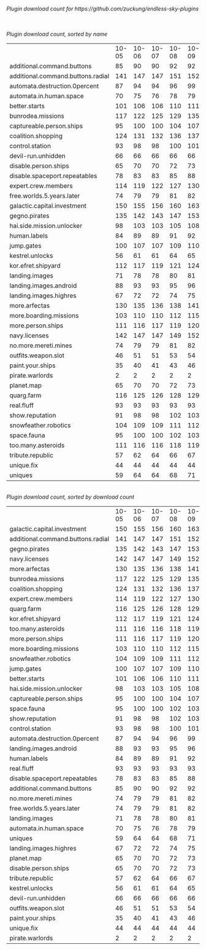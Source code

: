 <h6>Plugin download count for https://github.com/zuckung/endless-sky-plugins<br>
<br>
<h6>Plugin download count, sorted by name<br>
<table>
	<tr>
		<td></td>
		<td>10-05</td>
		<td>10-06</td>
		<td>10-07</td>
		<td>10-08</td>
		<td>10-09</td>
		<td>10-10</td>
		<td>10-11</td>
		<td>today +</td>
	</tr>
	<tr>
		<td>additional.command.buttons</td>
		<td>85</td>
		<td>90</td>
		<td>90</td>
		<td>92</td>
		<td>92</td>
		<td>92</td>
		<td>92</td>
		<td></td>
	</tr>
	<tr>
		<td>additional.command.buttons.radial</td>
		<td>141</td>
		<td>147</td>
		<td>147</td>
		<td>151</td>
		<td>152</td>
		<td>156</td>
		<td>159</td>
		<td>+ 3</td>
	</tr>
	<tr>
		<td>automata.destruction.0percent</td>
		<td>87</td>
		<td>94</td>
		<td>94</td>
		<td>96</td>
		<td>99</td>
		<td>99</td>
		<td>100</td>
		<td>+ 1</td>
	</tr>
	<tr>
		<td>automata.in.human.space</td>
		<td>70</td>
		<td>75</td>
		<td>76</td>
		<td>78</td>
		<td>79</td>
		<td>79</td>
		<td>80</td>
		<td>+ 1</td>
	</tr>
	<tr>
		<td>better.starts</td>
		<td>101</td>
		<td>106</td>
		<td>106</td>
		<td>110</td>
		<td>111</td>
		<td>111</td>
		<td>112</td>
		<td>+ 1</td>
	</tr>
	<tr>
		<td>bunrodea.missions</td>
		<td>117</td>
		<td>122</td>
		<td>125</td>
		<td>129</td>
		<td>135</td>
		<td>139</td>
		<td>142</td>
		<td>+ 3</td>
	</tr>
	<tr>
		<td>captureable.person.ships</td>
		<td>95</td>
		<td>100</td>
		<td>100</td>
		<td>104</td>
		<td>107</td>
		<td>109</td>
		<td>110</td>
		<td>+ 1</td>
	</tr>
	<tr>
		<td>coalition.shopping</td>
		<td>124</td>
		<td>131</td>
		<td>132</td>
		<td>136</td>
		<td>137</td>
		<td>137</td>
		<td>138</td>
		<td>+ 1</td>
	</tr>
	<tr>
		<td>control.station</td>
		<td>93</td>
		<td>98</td>
		<td>98</td>
		<td>100</td>
		<td>101</td>
		<td>105</td>
		<td>106</td>
		<td>+ 1</td>
	</tr>
	<tr>
		<td>devil-run.unhidden</td>
		<td>66</td>
		<td>66</td>
		<td>66</td>
		<td>66</td>
		<td>66</td>
		<td>66</td>
		<td>66</td>
		<td></td>
	</tr>
	<tr>
		<td>disable.person.ships</td>
		<td>65</td>
		<td>70</td>
		<td>70</td>
		<td>72</td>
		<td>73</td>
		<td>73</td>
		<td>74</td>
		<td>+ 1</td>
	</tr>
	<tr>
		<td>disable.spaceport.repeatables</td>
		<td>78</td>
		<td>83</td>
		<td>83</td>
		<td>85</td>
		<td>88</td>
		<td>91</td>
		<td>92</td>
		<td>+ 1</td>
	</tr>
	<tr>
		<td>expert.crew.members</td>
		<td>114</td>
		<td>119</td>
		<td>122</td>
		<td>127</td>
		<td>130</td>
		<td>133</td>
		<td>134</td>
		<td>+ 1</td>
	</tr>
	<tr>
		<td>free.worlds.5.years.later</td>
		<td>74</td>
		<td>79</td>
		<td>79</td>
		<td>81</td>
		<td>82</td>
		<td>82</td>
		<td>83</td>
		<td>+ 1</td>
	</tr>
	<tr>
		<td>galactic.capital.investment</td>
		<td>150</td>
		<td>155</td>
		<td>156</td>
		<td>160</td>
		<td>163</td>
		<td>167</td>
		<td>168</td>
		<td>+ 1</td>
	</tr>
	<tr>
		<td>gegno.pirates</td>
		<td>135</td>
		<td>142</td>
		<td>143</td>
		<td>147</td>
		<td>153</td>
		<td>155</td>
		<td>158</td>
		<td>+ 3</td>
	</tr>
	<tr>
		<td>hai.side.mission.unlocker</td>
		<td>98</td>
		<td>103</td>
		<td>103</td>
		<td>105</td>
		<td>108</td>
		<td>108</td>
		<td>111</td>
		<td>+ 3</td>
	</tr>
	<tr>
		<td>human.labels</td>
		<td>84</td>
		<td>89</td>
		<td>89</td>
		<td>91</td>
		<td>92</td>
		<td>92</td>
		<td>95</td>
		<td>+ 3</td>
	</tr>
	<tr>
		<td>jump.gates</td>
		<td>100</td>
		<td>107</td>
		<td>107</td>
		<td>109</td>
		<td>110</td>
		<td>110</td>
		<td>115</td>
		<td>+ 5</td>
	</tr>
	<tr>
		<td>kestrel.unlocks</td>
		<td>56</td>
		<td>61</td>
		<td>61</td>
		<td>64</td>
		<td>65</td>
		<td>65</td>
		<td>66</td>
		<td>+ 1</td>
	</tr>
	<tr>
		<td>kor.efret.shipyard</td>
		<td>112</td>
		<td>117</td>
		<td>119</td>
		<td>121</td>
		<td>124</td>
		<td>126</td>
		<td>129</td>
		<td>+ 3</td>
	</tr>
	<tr>
		<td>landing.images</td>
		<td>71</td>
		<td>78</td>
		<td>78</td>
		<td>80</td>
		<td>81</td>
		<td>81</td>
		<td>82</td>
		<td>+ 1</td>
	</tr>
	<tr>
		<td>landing.images.android</td>
		<td>88</td>
		<td>93</td>
		<td>93</td>
		<td>95</td>
		<td>96</td>
		<td>98</td>
		<td>99</td>
		<td>+ 1</td>
	</tr>
	<tr>
		<td>landing.images.highres</td>
		<td>67</td>
		<td>72</td>
		<td>72</td>
		<td>74</td>
		<td>75</td>
		<td>75</td>
		<td>76</td>
		<td>+ 1</td>
	</tr>
	<tr>
		<td>more.arfectas</td>
		<td>130</td>
		<td>135</td>
		<td>136</td>
		<td>138</td>
		<td>141</td>
		<td>141</td>
		<td>142</td>
		<td>+ 1</td>
	</tr>
	<tr>
		<td>more.boarding.missions</td>
		<td>103</td>
		<td>110</td>
		<td>110</td>
		<td>112</td>
		<td>115</td>
		<td>117</td>
		<td>120</td>
		<td>+ 3</td>
	</tr>
	<tr>
		<td>more.person.ships</td>
		<td>111</td>
		<td>116</td>
		<td>117</td>
		<td>119</td>
		<td>120</td>
		<td>124</td>
		<td>125</td>
		<td>+ 1</td>
	</tr>
	<tr>
		<td>navy.licenses</td>
		<td>142</td>
		<td>147</td>
		<td>147</td>
		<td>149</td>
		<td>152</td>
		<td>152</td>
		<td>153</td>
		<td>+ 1</td>
	</tr>
	<tr>
		<td>no.more.mereti.mines</td>
		<td>74</td>
		<td>79</td>
		<td>79</td>
		<td>81</td>
		<td>82</td>
		<td>82</td>
		<td>83</td>
		<td>+ 1</td>
	</tr>
	<tr>
		<td>outfits.weapon.slot</td>
		<td>46</td>
		<td>51</td>
		<td>51</td>
		<td>53</td>
		<td>54</td>
		<td>56</td>
		<td>57</td>
		<td>+ 1</td>
	</tr>
	<tr>
		<td>paint.your.ships</td>
		<td>35</td>
		<td>40</td>
		<td>41</td>
		<td>43</td>
		<td>46</td>
		<td>48</td>
		<td>51</td>
		<td>+ 3</td>
	</tr>
	<tr>
		<td>pirate.warlords</td>
		<td>2</td>
		<td>2</td>
		<td>2</td>
		<td>2</td>
		<td>2</td>
		<td>2</td>
		<td>2</td>
		<td></td>
	</tr>
	<tr>
		<td>planet.map</td>
		<td>65</td>
		<td>70</td>
		<td>70</td>
		<td>72</td>
		<td>73</td>
		<td>73</td>
		<td>74</td>
		<td>+ 1</td>
	</tr>
	<tr>
		<td>quarg.farm</td>
		<td>116</td>
		<td>125</td>
		<td>126</td>
		<td>128</td>
		<td>129</td>
		<td>130</td>
		<td>131</td>
		<td>+ 1</td>
	</tr>
	<tr>
		<td>real.fluff</td>
		<td>93</td>
		<td>93</td>
		<td>93</td>
		<td>93</td>
		<td>93</td>
		<td>93</td>
		<td>93</td>
		<td></td>
	</tr>
	<tr>
		<td>show.reputation</td>
		<td>91</td>
		<td>98</td>
		<td>98</td>
		<td>102</td>
		<td>103</td>
		<td>103</td>
		<td>106</td>
		<td>+ 3</td>
	</tr>
	<tr>
		<td>snowfeather.robotics</td>
		<td>104</td>
		<td>109</td>
		<td>109</td>
		<td>111</td>
		<td>112</td>
		<td>114</td>
		<td>115</td>
		<td>+ 1</td>
	</tr>
	<tr>
		<td>space.fauna</td>
		<td>95</td>
		<td>100</td>
		<td>100</td>
		<td>102</td>
		<td>103</td>
		<td>107</td>
		<td>108</td>
		<td>+ 1</td>
	</tr>
	<tr>
		<td>too.many.asteroids</td>
		<td>111</td>
		<td>116</td>
		<td>116</td>
		<td>118</td>
		<td>119</td>
		<td>126</td>
		<td>127</td>
		<td>+ 1</td>
	</tr>
	<tr>
		<td>tribute.republic</td>
		<td>57</td>
		<td>62</td>
		<td>64</td>
		<td>66</td>
		<td>67</td>
		<td>69</td>
		<td>70</td>
		<td>+ 1</td>
	</tr>
	<tr>
		<td>unique.fix</td>
		<td>44</td>
		<td>44</td>
		<td>44</td>
		<td>44</td>
		<td>44</td>
		<td>44</td>
		<td>44</td>
		<td></td>
	</tr>
	<tr>
		<td>uniques</td>
		<td>59</td>
		<td>64</td>
		<td>64</td>
		<td>68</td>
		<td>71</td>
		<td>75</td>
		<td>76</td>
		<td>+ 1</td>
	</tr>
</table>
</h6>
<h6>Plugin download count, sorted by download count<br>
<table>
	<tr>
		<td></td>
		<td>10-05</td>
		<td>10-06</td>
		<td>10-07</td>
		<td>10-08</td>
		<td>10-09</td>
		<td>10-10</td>
		<td>10-11</td>
		<td>today +</td>
	</tr>
	<tr>
		<td>galactic.capital.investment</td>
		<td>150</td>
		<td>155</td>
		<td>156</td>
		<td>160</td>
		<td>163</td>
		<td>167</td>
		<td>168</td>
		<td>+ 1</td>
	</tr>
	<tr>
		<td>additional.command.buttons.radial</td>
		<td>141</td>
		<td>147</td>
		<td>147</td>
		<td>151</td>
		<td>152</td>
		<td>156</td>
		<td>159</td>
		<td>+ 3</td>
	</tr>
	<tr>
		<td>gegno.pirates</td>
		<td>135</td>
		<td>142</td>
		<td>143</td>
		<td>147</td>
		<td>153</td>
		<td>155</td>
		<td>158</td>
		<td>+ 3</td>
	</tr>
	<tr>
		<td>navy.licenses</td>
		<td>142</td>
		<td>147</td>
		<td>147</td>
		<td>149</td>
		<td>152</td>
		<td>152</td>
		<td>153</td>
		<td>+ 1</td>
	</tr>
	<tr>
		<td>more.arfectas</td>
		<td>130</td>
		<td>135</td>
		<td>136</td>
		<td>138</td>
		<td>141</td>
		<td>141</td>
		<td>142</td>
		<td>+ 1</td>
	</tr>
	<tr>
		<td>bunrodea.missions</td>
		<td>117</td>
		<td>122</td>
		<td>125</td>
		<td>129</td>
		<td>135</td>
		<td>139</td>
		<td>142</td>
		<td>+ 3</td>
	</tr>
	<tr>
		<td>coalition.shopping</td>
		<td>124</td>
		<td>131</td>
		<td>132</td>
		<td>136</td>
		<td>137</td>
		<td>137</td>
		<td>138</td>
		<td>+ 1</td>
	</tr>
	<tr>
		<td>expert.crew.members</td>
		<td>114</td>
		<td>119</td>
		<td>122</td>
		<td>127</td>
		<td>130</td>
		<td>133</td>
		<td>134</td>
		<td>+ 1</td>
	</tr>
	<tr>
		<td>quarg.farm</td>
		<td>116</td>
		<td>125</td>
		<td>126</td>
		<td>128</td>
		<td>129</td>
		<td>130</td>
		<td>131</td>
		<td>+ 1</td>
	</tr>
	<tr>
		<td>kor.efret.shipyard</td>
		<td>112</td>
		<td>117</td>
		<td>119</td>
		<td>121</td>
		<td>124</td>
		<td>126</td>
		<td>129</td>
		<td>+ 3</td>
	</tr>
	<tr>
		<td>too.many.asteroids</td>
		<td>111</td>
		<td>116</td>
		<td>116</td>
		<td>118</td>
		<td>119</td>
		<td>126</td>
		<td>127</td>
		<td>+ 1</td>
	</tr>
	<tr>
		<td>more.person.ships</td>
		<td>111</td>
		<td>116</td>
		<td>117</td>
		<td>119</td>
		<td>120</td>
		<td>124</td>
		<td>125</td>
		<td>+ 1</td>
	</tr>
	<tr>
		<td>more.boarding.missions</td>
		<td>103</td>
		<td>110</td>
		<td>110</td>
		<td>112</td>
		<td>115</td>
		<td>117</td>
		<td>120</td>
		<td>+ 3</td>
	</tr>
	<tr>
		<td>snowfeather.robotics</td>
		<td>104</td>
		<td>109</td>
		<td>109</td>
		<td>111</td>
		<td>112</td>
		<td>114</td>
		<td>115</td>
		<td>+ 1</td>
	</tr>
	<tr>
		<td>jump.gates</td>
		<td>100</td>
		<td>107</td>
		<td>107</td>
		<td>109</td>
		<td>110</td>
		<td>110</td>
		<td>115</td>
		<td>+ 5</td>
	</tr>
	<tr>
		<td>better.starts</td>
		<td>101</td>
		<td>106</td>
		<td>106</td>
		<td>110</td>
		<td>111</td>
		<td>111</td>
		<td>112</td>
		<td>+ 1</td>
	</tr>
	<tr>
		<td>hai.side.mission.unlocker</td>
		<td>98</td>
		<td>103</td>
		<td>103</td>
		<td>105</td>
		<td>108</td>
		<td>108</td>
		<td>111</td>
		<td>+ 3</td>
	</tr>
	<tr>
		<td>captureable.person.ships</td>
		<td>95</td>
		<td>100</td>
		<td>100</td>
		<td>104</td>
		<td>107</td>
		<td>109</td>
		<td>110</td>
		<td>+ 1</td>
	</tr>
	<tr>
		<td>space.fauna</td>
		<td>95</td>
		<td>100</td>
		<td>100</td>
		<td>102</td>
		<td>103</td>
		<td>107</td>
		<td>108</td>
		<td>+ 1</td>
	</tr>
	<tr>
		<td>show.reputation</td>
		<td>91</td>
		<td>98</td>
		<td>98</td>
		<td>102</td>
		<td>103</td>
		<td>103</td>
		<td>106</td>
		<td>+ 3</td>
	</tr>
	<tr>
		<td>control.station</td>
		<td>93</td>
		<td>98</td>
		<td>98</td>
		<td>100</td>
		<td>101</td>
		<td>105</td>
		<td>106</td>
		<td>+ 1</td>
	</tr>
	<tr>
		<td>automata.destruction.0percent</td>
		<td>87</td>
		<td>94</td>
		<td>94</td>
		<td>96</td>
		<td>99</td>
		<td>99</td>
		<td>100</td>
		<td>+ 1</td>
	</tr>
	<tr>
		<td>landing.images.android</td>
		<td>88</td>
		<td>93</td>
		<td>93</td>
		<td>95</td>
		<td>96</td>
		<td>98</td>
		<td>99</td>
		<td>+ 1</td>
	</tr>
	<tr>
		<td>human.labels</td>
		<td>84</td>
		<td>89</td>
		<td>89</td>
		<td>91</td>
		<td>92</td>
		<td>92</td>
		<td>95</td>
		<td>+ 3</td>
	</tr>
	<tr>
		<td>real.fluff</td>
		<td>93</td>
		<td>93</td>
		<td>93</td>
		<td>93</td>
		<td>93</td>
		<td>93</td>
		<td>93</td>
		<td></td>
	</tr>
	<tr>
		<td>disable.spaceport.repeatables</td>
		<td>78</td>
		<td>83</td>
		<td>83</td>
		<td>85</td>
		<td>88</td>
		<td>91</td>
		<td>92</td>
		<td>+ 1</td>
	</tr>
	<tr>
		<td>additional.command.buttons</td>
		<td>85</td>
		<td>90</td>
		<td>90</td>
		<td>92</td>
		<td>92</td>
		<td>92</td>
		<td>92</td>
		<td></td>
	</tr>
	<tr>
		<td>no.more.mereti.mines</td>
		<td>74</td>
		<td>79</td>
		<td>79</td>
		<td>81</td>
		<td>82</td>
		<td>82</td>
		<td>83</td>
		<td>+ 1</td>
	</tr>
	<tr>
		<td>free.worlds.5.years.later</td>
		<td>74</td>
		<td>79</td>
		<td>79</td>
		<td>81</td>
		<td>82</td>
		<td>82</td>
		<td>83</td>
		<td>+ 1</td>
	</tr>
	<tr>
		<td>landing.images</td>
		<td>71</td>
		<td>78</td>
		<td>78</td>
		<td>80</td>
		<td>81</td>
		<td>81</td>
		<td>82</td>
		<td>+ 1</td>
	</tr>
	<tr>
		<td>automata.in.human.space</td>
		<td>70</td>
		<td>75</td>
		<td>76</td>
		<td>78</td>
		<td>79</td>
		<td>79</td>
		<td>80</td>
		<td>+ 1</td>
	</tr>
	<tr>
		<td>uniques</td>
		<td>59</td>
		<td>64</td>
		<td>64</td>
		<td>68</td>
		<td>71</td>
		<td>75</td>
		<td>76</td>
		<td>+ 1</td>
	</tr>
	<tr>
		<td>landing.images.highres</td>
		<td>67</td>
		<td>72</td>
		<td>72</td>
		<td>74</td>
		<td>75</td>
		<td>75</td>
		<td>76</td>
		<td>+ 1</td>
	</tr>
	<tr>
		<td>planet.map</td>
		<td>65</td>
		<td>70</td>
		<td>70</td>
		<td>72</td>
		<td>73</td>
		<td>73</td>
		<td>74</td>
		<td>+ 1</td>
	</tr>
	<tr>
		<td>disable.person.ships</td>
		<td>65</td>
		<td>70</td>
		<td>70</td>
		<td>72</td>
		<td>73</td>
		<td>73</td>
		<td>74</td>
		<td>+ 1</td>
	</tr>
	<tr>
		<td>tribute.republic</td>
		<td>57</td>
		<td>62</td>
		<td>64</td>
		<td>66</td>
		<td>67</td>
		<td>69</td>
		<td>70</td>
		<td>+ 1</td>
	</tr>
	<tr>
		<td>kestrel.unlocks</td>
		<td>56</td>
		<td>61</td>
		<td>61</td>
		<td>64</td>
		<td>65</td>
		<td>65</td>
		<td>66</td>
		<td>+ 1</td>
	</tr>
	<tr>
		<td>devil-run.unhidden</td>
		<td>66</td>
		<td>66</td>
		<td>66</td>
		<td>66</td>
		<td>66</td>
		<td>66</td>
		<td>66</td>
		<td></td>
	</tr>
	<tr>
		<td>outfits.weapon.slot</td>
		<td>46</td>
		<td>51</td>
		<td>51</td>
		<td>53</td>
		<td>54</td>
		<td>56</td>
		<td>57</td>
		<td>+ 1</td>
	</tr>
	<tr>
		<td>paint.your.ships</td>
		<td>35</td>
		<td>40</td>
		<td>41</td>
		<td>43</td>
		<td>46</td>
		<td>48</td>
		<td>51</td>
		<td>+ 3</td>
	</tr>
	<tr>
		<td>unique.fix</td>
		<td>44</td>
		<td>44</td>
		<td>44</td>
		<td>44</td>
		<td>44</td>
		<td>44</td>
		<td>44</td>
		<td></td>
	</tr>
	<tr>
		<td>pirate.warlords</td>
		<td>2</td>
		<td>2</td>
		<td>2</td>
		<td>2</td>
		<td>2</td>
		<td>2</td>
		<td>2</td>
		<td></td>
	</tr>
</table>
</h6>
